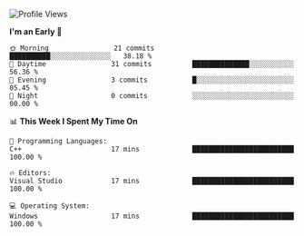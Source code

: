 <!--START_SECTION:waka-->
![Profile Views](http://img.shields.io/badge/Profile%20Views-3-blue)

**I'm an Early 🐤** 

```text
🌞 Morning                21 commits          ██████████░░░░░░░░░░░░░░░   38.18 % 
🌆 Daytime                31 commits          ██████████████░░░░░░░░░░░   56.36 % 
🌃 Evening                3 commits           █░░░░░░░░░░░░░░░░░░░░░░░░   05.45 % 
🌙 Night                  0 commits           ░░░░░░░░░░░░░░░░░░░░░░░░░   00.00 % 
```


📊 **This Week I Spent My Time On** 

```text
💬 Programming Languages: 
C++                      17 mins             █████████████████████████   100.00 % 

🔥 Editors: 
Visual Studio            17 mins             █████████████████████████   100.00 % 

💻 Operating System: 
Windows                  17 mins             █████████████████████████   100.00 % 
```


<!--END_SECTION:waka-->
